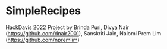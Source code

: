 # SimpleRecipes
HackDavis 2022 Project
by Brinda Puri,
   Divya Nair (https://github.com/dnair2001),
   Sanskriti Jain,
   Naiomi Prem Lim (https://github.com/npremlim)
